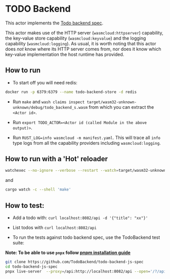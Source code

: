 # TODO Backend

This actor implements the [Todo backend spec](https://github.com/TodoBackend/todo-backend-js-spec/blob/master/js/specs.js).

This actor makes use of the HTTP server (`wasmcloud:httpserver`) capability, the key-value store capability (`wasmcloud:keyvalue`) and the logging capability (`wasmcloud:logging`). As usual, it is worth noting that this actor does _not_ know where its HTTP server comes from, nor does it know which key-value implementation the host runtime has provided.

## How to run

- To start off you will need redis:

```bash
docker run -p 6379:6379 --name todo-backend-store -d redis
```

- Run `make` and `wash claims inspect target/wasm32-unknown-unknown/debug/todo_backend_s.wasm` from which you can extract the `<Actor id>`.

- Run `export TODO_ACTOR=<Actor id (called Module in the above output)>`.

- Run `RUST_LOG=info wasmcloud -m manifest.yaml`. This will trace all `info` type logs from all the capability providers including `wasmcloud:logging`.

## How to run with a 'Hot' reloader

```sh
watchexec --no-ignore --verbose --restart --watch=target/wasm32-unknown-unknown/debug/todomvc_s.wasm -- wasmcloud -m manifest.yaml
```

and

```sh
cargo watch -c --shell 'make'
```

## How to test:

- Add a todo with: `curl localhost:8082/api -d '{"title": "xx"}'`

- List todos with `curl localhost:8082/api`

- To run the tests against todo backend spec, use the TodoBackend test suite:

**Note: To be able to use `pnpx` follow [pnpm installation guide](https://pnpm.io/installation)**

```sh
git clone https://github.com/TodoBackend/todo-backend-js-spec
cd todo-backend-js-spec
pnpx live-server  --proxy=/api:http://localhost:8082/api --open='/?/api'
```
